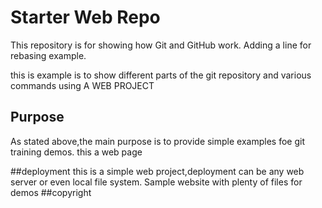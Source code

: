 # Starter Web Repo

This repository is for showing how Git and GitHub work.
Adding a line for rebasing example.

this is example is to show different parts of the git repository and various commands using  A WEB PROJECT

## Purpose
As stated above,the main purpose is to provide simple examples foe git training demos.
this a web page

##deployment
this is a simple web project,deployment can be any web server or even local file system.
Sample website with plenty of files for demos
##copyright